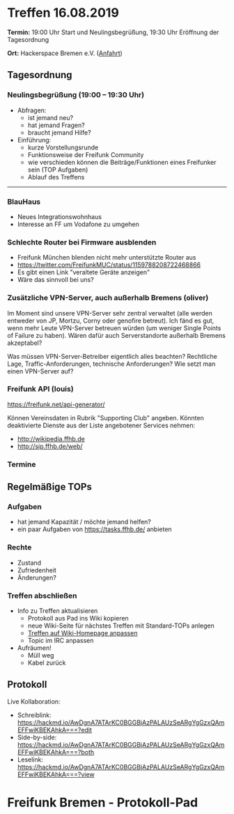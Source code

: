 # Treffen 16.08.2019

**Termin:** 19:00 Uhr Start und Neulingsbegrüßung, 19:30 Uhr Eröffnung der Tagesordnung

**Ort:** Hackerspace Bremen e.V. ([Anfahrt](https://www.hackerspace-bremen.de/anfahrt/))

## Tagesordnung
### Neulingsbegrüßung (19:00 – 19:30 Uhr)

- Abfragen:
    - ist jemand neu?
    - hat jemand Fragen?
    - braucht jemand Hilfe?
- Einführung:
    - kurze Vorstellungsrunde
    - Funktionsweise der Freifunk Community
    - wie verschieden können die Beiträge/Funktionen eines Freifunker sein (TOP Aufgaben)
    - Ablauf des Treffens

---
### BlauHaus
- Neues Integrationswohnhaus
- Interesse an FF um Vodafone zu umgehen

### Schlechte Router bei Firmware ausblenden
- Freifunk München blenden nicht mehr unterstützte Router aus
- https://twitter.com/FreifunkMUC/status/1159788208722468866
- Es gibt einen Link "veraltete Geräte anzeigen"
- Wäre das sinnvoll bei uns?

### Zusätzliche VPN-Server, auch außerhalb Bremens (oliver)
Im Moment sind unsere VPN-Server sehr zentral verwaltet (alle werden entweder von JP, Mortzu, Corny oder genofire betreut). Ich fänd es gut, wenn mehr Leute VPN-Server betreuen würden (um weniger Single Points of Failure zu haben). Wären dafür auch Serverstandorte außerhalb Bremens akzeptabel?

Was müssen VPN-Server-Betreiber eigentlich alles beachten? Rechtliche Lage, Traffic-Anforderungen, technische Anforderungen? Wie setzt man einen VPN-Server auf?

### Freifunk API (louis)
https://freifunk.net/api-generator/

Können Vereinsdaten in Rubrik "Supporting Club" angeben.
Könnten deaktivierte Dienste aus der Liste angebotener Services nehmen:
- http://wikipedia.ffhb.de
- http://sip.ffhb.de/web/

### Termine

## Regelmäßige TOPs
### Aufgaben

- hat jemand Kapazität / möchte jemand helfen?
- ein paar Aufgaben von https://tasks.ffhb.de/ anbieten

### Rechte

- Zustand
- Zufriedenheit
- Änderungen?

### Treffen abschließen

- Info zu Treffen aktualisieren
  - Protokoll aus Pad ins Wiki kopieren
  - neue Wiki-Seite für nächstes Treffen mit Standard-TOPs anlegen
  - [Treffen auf Wiki-Homepage anpassen](https://wiki.bremen.freifunk.net/Home)
  - Topic im IRC anpassen
- Aufräumen!
  - Müll weg
  - Kabel zurück

## Protokoll

Live Kollaboration:

* Schreiblink: https://hackmd.io/AwDgnA7ATArKC0BGGBjAzPALAUzSeARgYgGzxQAmEFFwiKBEKAhkA===?edit
* Side-by-side: https://hackmd.io/AwDgnA7ATArKC0BGGBjAzPALAUzSeARgYgGzxQAmEFFwiKBEKAhkA===?both
* Leselink: https://hackmd.io/AwDgnA7ATArKC0BGGBjAzPALAUzSeARgYgGzxQAmEFFwiKBEKAhkA===?view

# Freifunk Bremen - Protokoll-Pad
<!--
## Protokoll-Anleitung
- erst ab "### Anwesende" kopieren und ins Wiki übertragen!
Unten anfügen und bestehendes "### Anwesende" überschreiben  
- Termine bitte nicht ins Protokoll, sondern darüber in der Tagesordnung vermerken, sonst ist es doppelt
-->
